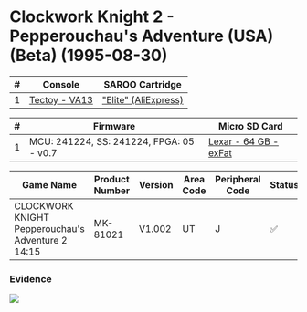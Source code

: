 # Clockwork Knight 2 - Pepperouchau's Adventure (USA) (Beta) (1995-08-30)

| #   | Console                                                      | SAROO Cartridge                                                                                 |
| --- | ------------------------------------------------------------ | ----------------------------------------------------------------------------------------------- |
| 1   | [Tectoy - VA13](../../../../../Info/Consoles/VA13/README.md) | ["Elite" (AliExpress)](../../../../../Info/Cartridges/GuangzhouSanStarOnlineShop/1.6/README.md) |

| #   | Firmware                                 | Micro SD Card                                                                   |
| --- | ---------------------------------------- | ------------------------------------------------------------------------------- |
| 1   | MCU: 241224, SS: 241224, FPGA: 05 - v0.7 | [Lexar - 64 GB - exFat](../../../../../Info/SdCards/Lexar/64GB/exfat/README.md) |

| Game Name                                         | Product Number | Version | Area Code | Peripheral Code | Status             | Time Played |
| ------------------------------------------------- | -------------- | ------- | --------- | --------------- | ------------------ | ----------- |
| CLOCKWORK KNIGHT Pepperouchau's Adventure 2 14:15 | MK-81021       | V1.002  | UT        | J               | :white_check_mark: | 32 minutes  |

### Evidence

[![](https://img.youtube.com/vi/MvQgwnFpkx4/0.jpg)](https://www.youtube.com/watch?v=MvQgwnFpkx4)
